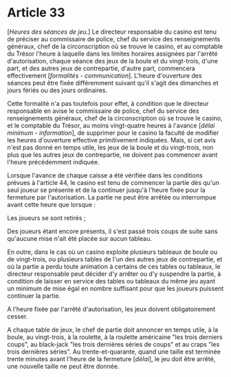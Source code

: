 # Article 33

[*Heures des séances de jeu.*]        Le directeur responsable du casino est tenu de préciser au commissaire de police, chef du service des renseignements généraux, chef de la circonscription où se trouve le casino, et au comptable du Trésor l'heure à laquelle dans les limites horaires assignées par l'arrêté d'autorisation, chaque séance des jeux de la boule et du vingt-trois, d'une part, et des autres jeux de contrepartie, d'autre part, commencera effectivement [*formalités - communication*]. L'heure d'ouverture des séances peut être fixée différemment suivant qu'il s'agit des dimanches et jours fériés ou des jours ordinaires.

Cette formalité n'a pas toutefois pour effet, à condition que le directeur responsable en avise le commissaire de police, chef du service des renseignements généraux, chef de la circonscription où se trouve le casino, et le comptable du Trésor, au moins vingt-quatre heures à l'avance [*délai minimum - information*], de supprimer pour le casino la faculté de modifier les heures d'ouverture effective primitivement indiquées. Mais, si cet avis n'est pas donné en temps utile, les jeux de la boule et du vingt-trois, non plus que les autres jeux de contrepartie, ne doivent pas commencer avant l'heure précédemment indiquée.

Lorsque l'avance de chaque caisse a été vérifiée dans les conditions prévues à l'article 44, le casino est tenu de commencer la partie dès qu'un seul joueur se présente et de la continuer jusqu'à l'heure fixée pour la fermeture par l'autorisation. La partie ne peut être arrêtée ou interrompue avant cette heure que lorsque :

Les joueurs se sont retirés ;

Des joueurs étant encore présents, il s'est passé trois coups de suite sans qu'aucune mise n'ait été placée sur aucun tableau.

En outre, dans le cas où un casino exploite plusieurs tableaux de boule ou de vingt-trois, ou plusieurs tables de l'un des autres jeux de contrepartie, et où la partie a perdu toute animation à certains de ces tables ou tableaux, le directeur responsable peut décider d'y arrêter ou d'y suspendre la partie, à condition de laisser en service des tables ou tableaux du même jeu ayant un minimum de mise égal en nombre suffisant pour que les joueurs puissent continuer la partie.

A l'heure fixée par l'arrêté d'autorisation, les jeux doivent obligatoirement cesser.

A chaque table de jeux, le chef de partie doit annoncer en temps utile, à la boule, au vingt-trois, à la roulette, à la roulette américaine "les trois derniers coups", au black-jack "les trois dernières séries de coups" et au craps "les trois dernières séries". Au trente-et-quarante, quand une taille est terminée trente minutes avant l'heure de la fermeture [*délai*], le jeu doit être arrêté, une nouvelle taille ne peut être donnée.
